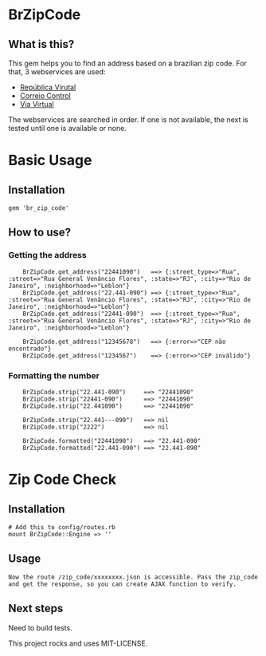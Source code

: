 # BrZipCode

## What is this?

This gem helps you to find an address based on a brazilian zip code. For that, 3 webservices are used:

* [República Virutal](http://cep.republicavirtual.com.br "República Virtual")
* [Correio Control](http://cep.correiocontrol.com.br "Correio Control")
* [Via Virtual](http://viavirtual.com.br "Via Virtual")

The webservices are searched in order. If one is not available, the next is tested until one is available or none.

# Basic Usage

## Installation
    gem 'br_zip_code'

## How to use?

### Getting the address

        BrZipCode.get_address("22441090")   ==> {:street_type=>"Rua", :street=>"Rua General Venâncio Flores", :state=>"RJ", :city=>"Rio de Janeiro", :neighborhood=>"Leblon"}
        BrZipCode.get_address("22.441-090") ==> {:street_type=>"Rua", :street=>"Rua General Venâncio Flores", :state=>"RJ", :city=>"Rio de Janeiro", :neighborhood=>"Leblon"}
        BrZipCode.get_address("22441-090")  ==> {:street_type=>"Rua", :street=>"Rua General Venâncio Flores", :state=>"RJ", :city=>"Rio de Janeiro", :neighborhood=>"Leblon"}

        BrZipCode.get_address("12345678")   ==> {:error=>"CEP não encontrado"}
        BrZipCode.get_address("1234567")    ==> {:error=>"CEP inválido"}

### Formatting the number

        BrZipCode.strip("22.441-090")     ==> "22441090"
        BrZipCode.strip("22441-090")      ==> "22441090"
        BrZipCode.strip("22.441090")      ==> "22441090"

        BrZipCode.strip("22.441---090")   ==> nil
        BrZipCode.strip("2222")           ==> nil

        BrZipCode.formatted("22441090")   ==> "22.441-090"
        BrZipCode.formatted("22.441-090") ==> "22.441-090"


# Zip Code Check

## Installation
    # Add this to config/routes.rb
    mount BrZipCode::Engine => ''

## Usage
    Now the route /zip_code/xxxxxxxx.json is accessible. Pass the zip_code and get the response, so you can create AJAX function to verify.

## Next steps

Need to build tests.



This project rocks and uses MIT-LICENSE.
